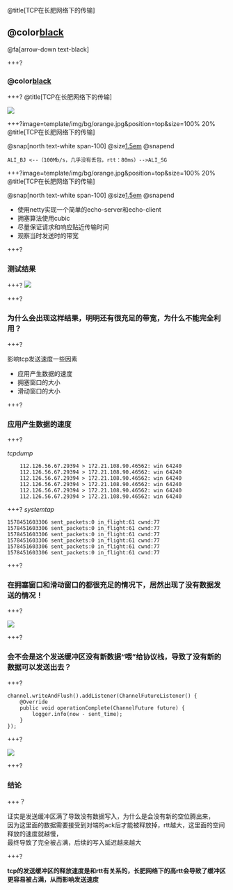@title[TCP在长肥网络下的传输]

## @color[black](TCP在长肥网络下的传输)

@fa[arrow-down text-black]


+++?
### @color[black](一张网上流传的图)

+++?
@title[TCP在长肥网络下的传输]

![](https://s2.ax1x.com/2020/01/16/lvyKfS.png)

+++?image=template/img/bg/orange.jpg&position=top&size=100% 20%
@title[TCP在长肥网络下的传输]

@snap[north text-white span-100]
@size[1.5em](测试的拓扑结构)
@snapend

```
ALI_BJ <--（100Mb/s，几乎没有丢包，rtt：80ms）-->ALI_SG
```

+++?image=template/img/bg/orange.jpg&position=top&size=100% 20%
@title[TCP在长肥网络下的传输]

@snap[north text-white span-100]
@size[1.5em](测试场景)
@snapend

- 使用netty实现一个简单的echo-server和echo-client
- 拥塞算法使用cubic
- 尽量保证请求和响应贴近传输时间
- 观察当时发送时的带宽

+++?
### 测试结果

+++?
![](https://s2.ax1x.com/2020/01/16/lvWqNn.png)

+++?

### 为什么会出现这样结果，明明还有很充足的带宽，为什么不能完全利用？

+++? 

影响tcp发送速度一些因素
- 应用产生数据的速度
- 拥塞窗口的大小
- 滑动窗口的大小

+++?

### 应用产生数据的速度

+++?

*tcpdump*
```
    112.126.56.67.29394 > 172.21.108.90.46562: win 64240
    112.126.56.67.29394 > 172.21.108.90.46562: win 64240
    112.126.56.67.29394 > 172.21.108.90.46562: win 64240
    112.126.56.67.29394 > 172.21.108.90.46562: win 64240
    112.126.56.67.29394 > 172.21.108.90.46562: win 64240
    112.126.56.67.29394 > 172.21.108.90.46562: win 64240
```

+++?
*systemtap*
```
1578451603306 sent_packets:0 in_flight:61 cwnd:77
1578451603306 sent_packets:0 in_flight:61 cwnd:77
1578451603306 sent_packets:0 in_flight:61 cwnd:77
1578451603306 sent_packets:0 in_flight:61 cwnd:77
1578451603306 sent_packets:0 in_flight:61 cwnd:77
1578451603306 sent_packets:0 in_flight:61 cwnd:77
```

+++?

### 在拥塞窗口和滑动窗口的都很充足的情况下，居然出现了没有数据发送的情况！

+++?

![](https://s2.ax1x.com/2020/01/16/lv7ITU.png)

+++?
### 会不会是这个发送缓冲区没有新数据“喂”给协议栈，导致了没有新的数据可以发送出去？

+++?

```
channel.writeAndFlush().addListener(ChannelFutureListener() {
	@Override
	public void operationComplete(ChannelFuture future) {
		logger.info(now - sent_time);
	}
});
```

+++?

![](https://s2.ax1x.com/2020/01/17/lxzaJx.png)

+++?
### 结论

+++？

证实是发送缓冲区满了导致没有数据写入，为什么是会没有新的空位腾出来，<br>
因为这里面的数据需要接受到对端的ack后才能被释放掉，rtt越大，这里面的空间释放的速度就越慢，<br>
最终导致了完全被占满，后续的写入延迟越来越大

+++?

**tcp的发送缓冲区的释放速度是和rtt有关系的，长肥网络下的高rtt会导致了缓冲区更容易被占满，从而影响发送速度**
